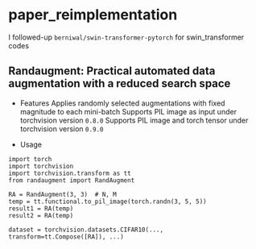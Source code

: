# paper_reimplementation

I followed-up `berniwal/swin-transformer-pytorch` for swin_transformer codes


## Randaugment: Practical automated data augmentation with a reduced search space
- Features
Applies randomly selected augmentations with fixed magnitude to each mini-batch
Supports PIL image as input under torchvision version `0.8.0`
Supports PIL image and torch tensor under torchvision version `0.9.0`

- Usage
```
import torch
import torchvision
import torchvision.transform as tt
from randaugment import RandAugment

RA = RandAugment(3, 3)  # N, M
temp = tt.functional.to_pil_image(torch.randn(3, 5, 5))
result1 = RA(temp)
result2 = RA(temp)

dataset = torchvision.datasets.CIFAR10(..., transform=tt.Compose([RA]), ...)
```
